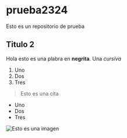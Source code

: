 # prueba2324
Esto es un repositorio de prueba

## Titulo 2

Hola esto es una plabra en **negrita**. Una *cursiva*

1. Uno 
2. Dos
3. Tres

> Esto es una cita 

* Uno 
* Dos
* Tres

![Esto es una imagen](https://www.google.com/url?sa=i&url=https%3A%2F%2Flinux.fandom.com%2Fes%2Fwiki%2FTux&psig=AOvVaw0DgW-oz6uLPnNNSJwADSGA&ust=1695367667745000&source=images&cd=vfe&opi=89978449&ved=0CBAQjRxqFwoTCJDDnO-Wu4EDFQAAAAAdAAAAABAE)

